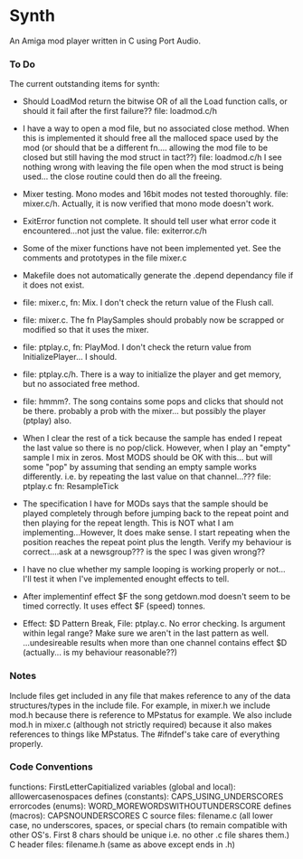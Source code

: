 # Synth
An Amiga mod player written in C using Port Audio.

### To Do
The current outstanding items for synth:

* Should LoadMod return the bitwise OR of all the Load function calls,
  or should it fail after the first failure??  file: loadmod.c/h

* I have a way to open a mod file, but no associated close method.
  When this is implemented it should free all the malloced space used
  by the mod (or should that be a different fn.... allowing the mod
  file to be closed but still having the mod struct in tact??)
  file: loadmod.c/h
  I see nothing wrong with leaving the file open when the mod struct
  is being used... the close routine could then do all the freeing.

* Mixer testing.  Mono modes and 16bit modes not tested thoroughly.
  file: mixer.c/h.  Actually, it is now verified that mono mode doesn't work.

* ExitError function not complete.  It should tell user what error
  code it encountered...not just the value.
  file: exiterror.c/h

* Some of the mixer functions have not been implemented yet.  See
  the comments and prototypes in the file mixer.c

* Makefile does not automatically generate the .depend dependancy
  file if it does not exist.

* file: mixer.c, fn: Mix.  I don't check the return value of the
  Flush call.

* file: mixer.c.  The fn PlaySamples should probably now be scrapped or
  modified so that it uses the mixer.

* file: ptplay.c, fn: PlayMod.  I don't check the return value from
  InitializePlayer... I should.

* file: ptplay.c/h.  There is a way to initialize the player and get
  memory, but no associated free method.

* file: hmmm?.  The song contains some pops and clicks that should not be
  there.  probably a prob with the mixer... but possibly the player (ptplay)
  also.

* When I clear the rest of a tick because the sample has ended I repeat
  the last value so there is no pop/click.  However, when I play an "empty"
  sample I mix in zeros.  Most MODS should be OK with this... but will
  some "pop" by assuming that sending an empty sample works differently.
  i.e. by repeating the last value on that channel...??? file: ptplay.c
  fn: ResampleTick

* The specification I have for MODs says that the sample should be played
  completely through before jumping back to the repeat point and then
  playing for the repeat length.  This is NOT what I am implementing...However,
  It does make sense.  I start repeating when the position reaches the 
  repeat point plus the length.  Verify my behaviour is correct....ask at
  a newsgroup??? is the spec I was given wrong??

* I have no clue whether my sample looping is working properly or not...
  I'll test it when I've implemented enought effects to tell.

* After implementinf effect $F the song getdown.mod doesn't seem to be 
  timed correctly.  It uses effect $F (speed) tonnes.

* Effect: $D Pattern Break, File: ptplay.c.  No error checking. Is argument
  within legal range?  Make sure we aren't in the last pattern as well.
  ...undesireable results when more than one 
  channel contains effect $D (actually... is my behaviour reasonable??)


### Notes

  Include files get included in any file that makes reference
  to any of the data structures/types in the include file.  For example,
  in mixer.h we include mod.h because there is reference to MPstatus for 
  example.  We also include mod.h in mixer.c (although not strictly required)
  because it also makes references to things like MPstatus.  The #ifndef's 
  take care of everything properly.

### Code Conventions

  functions: FirstLetterCapitialized
  variables (global and local):  alllowercasenospaces
  defines (constants): CAPS_USING_UNDERSCORES
  errorcodes (enums): WORD_MOREWORDSWITHOUTUNDERSCORE
  defines (macros): CAPSNOUNDERSCORES
  C source files: filename.c
    (all lower case, no underscores, spaces, or special chars (to remain compatible
    with other OS's.  First 8 chars should be unique i.e. no other .c file shares them.)
  C header files: filename.h (same as above except ends in .h)
